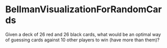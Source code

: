 # BellmanVisualizationForRandomCards
Given a deck of 26 red and 26 black cards, what would be an optimal way of guessing cards against 10 other players to win (have more than them)?
